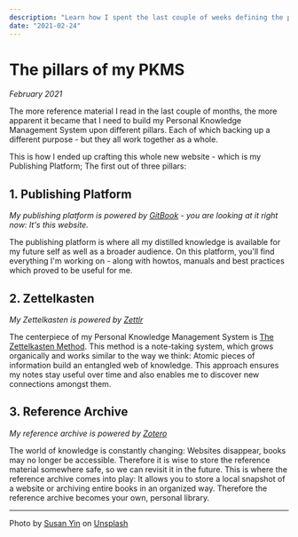 ```yaml
---
description: "Learn how I spent the last couple of weeks defining the pillars of my Personal Knowledge Management System."
date: "2021-02-24"
---
```


# The pillars of my PKMS

_February 2021_

The more reference material I read in the last couple of months, the more apparent it became that I need to build my
Personal Knowledge Management System upon different pillars. Each of which backing up a different purpose - but they
all work together as a whole.

This is how I ended up crafting this whole new website - which is my Publishing Platform; The first out of three pillars:

## 1. Publishing Platform

_My publishing platform is powered by [GitBook](https://www.gitbook.com/) - you are looking at it right now: It's this website._

The publishing platform is where all my distilled knowledge is available for my future self as well as a broader audience.
On this platform, you'll find everything I'm working on - along with howtos, manuals and best practices which proved to be useful for me.

## 2. Zettelkasten

_My Zettelkasten is powered by [Zettlr](https://www.zettlr.com/)_

The centerpiece of my Personal Knowledge Management System is [The Zettelkasten Method](../areas/knowledge-management/zettelkasten.md). This method
is a note-taking system, which grows organically and works similar to the way we think: Atomic pieces of information build an entangled web of knowledge.
This approach ensures my notes stay useful over time and also enables me to discover new connections amongst them.

## 3. Reference Archive

_My reference archive is powered by [Zotero](https://www.zotero.org/)_

The world of knowledge is constantly changing: Websites disappear, books may no longer be accessible. Therefore it is wise to store the reference
material somewhere safe, so we can revisit it in the future. This is where the reference archive comes into play: It allows you to store a local
snapshot of a website or archiving entire books in an organized way. Therefore the reference archive becomes your own, personal library.

---

<span>Photo by <a href="https://unsplash.com/@syinq?utm_source=unsplash&amp;utm_medium=referral&amp;utm_content=creditCopyText">Susan Yin</a> on <a href="https://unsplash.com/s/photos/library?utm_source=unsplash&amp;utm_medium=referral&amp;utm_content=creditCopyText">Unsplash</a></span>